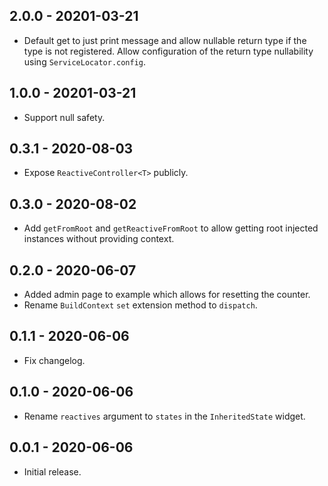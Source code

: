 ## 2.0.0 - 20201-03-21

- Default get to just print message and allow nullable return type if the type is not registered. Allow configuration of the return type nullability using `ServiceLocator.config`.

## 1.0.0 - 20201-03-21

- Support null safety.

## 0.3.1 - 2020-08-03

- Expose `ReactiveController<T>` publicly.

## 0.3.0 - 2020-08-02

- Add `getFromRoot` and `getReactiveFromRoot` to allow getting root injected instances without providing context.

## 0.2.0 - 2020-06-07

- Added admin page to example which allows for resetting the counter.
- Rename `BuildContext` `set` extension method to `dispatch`.

## 0.1.1 - 2020-06-06

- Fix changelog.

## 0.1.0 - 2020-06-06

- Rename `reactives` argument to `states` in the `InheritedState` widget.

## 0.0.1 - 2020-06-06

- Initial release.
